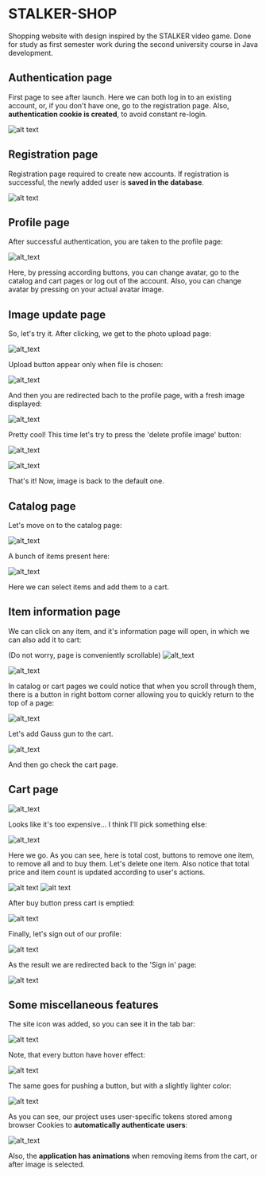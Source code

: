 # STALKER-SHOP
[comment]: <> (##What technology stack was used in the project?)

Shopping website with design inspired by the STALKER video game. Done for study as 
first semester work during the second university course in Java development.

## Authentication page
First page to see after launch.
Here we can both log in to an existing account, or, if you don't have one,
go to the registration page. Also, **authentication cookie is created**, to avoid constant re-login.

![alt text](https://sun9-28.userapi.com/impg/CSm66jYp5ohtADBconhOYitUSoPCanpGXyXcFw/BwFpdJtSjMI.jpg?size=1899x968&quality=96&sign=f15db0e4e8522d17a6fc9e9f39949a55&type=album)

## Registration page
Registration page required to create new accounts.
If registration is successful, the newly added user is **saved in the database**.

![alt text](https://sun9-52.userapi.com/impg/v4UaqK0aRpOXUh2WH6bhxVq1yaaczxkjihOJoQ/ID-7MfOTcZc.jpg?size=1901x968&quality=96&sign=f69afffbeac318ebf87581e09e8e8650&type=album)

## Profile page
After successful authentication, you are taken to the profile page:

![alt_text](https://sun9-83.userapi.com/impg/uinZd66RhkaTFXBFAPbJnQNjfnEd28jov02fOQ/YBFXMVKZMrs.jpg?size=1897x965&quality=96&sign=f4f71e8cb3b058006281e437914705b2&type=album)

Here, by pressing according buttons, you can change avatar, go to the catalog and cart pages or log out of the account.
Also, you can change avatar by pressing on your actual avatar image.

## Image update page
So, let's try it. After clicking, we get to the photo upload page:

![alt_text](https://sun9-12.userapi.com/impg/_ZsL_T9hqK1kuffnW_t-70W1g4SHKg_YxDEj9g/p-JsvE8P1os.jpg?size=1895x961&quality=96&sign=265bb30e334ada5d7895b7213f18c402&type=album)

Upload button appear only when file is chosen:

![alt_text](https://user-images.githubusercontent.com/66133985/141190789-db87a0c5-2978-4ee8-955d-423546611e89.png)

And then you are redirected bach to the profile page, with a fresh image displayed:

![alt_text](https://sun9-8.userapi.com/impg/6i5S6apVOdHLEtBQHbcp7vg3YjQeGU6YR4cNkw/eIAkPo1oTtA.jpg?size=1888x963&quality=96&sign=15bc15e502a5c133d771371fdfa5181f&type=album)

Pretty cool! This time let's try to press the 'delete profile image' button:

![alt_text](https://sun9-53.userapi.com/impg/zeue6CThP3EdIIlccC-jJNb-N7Kktu8XotS_Rw/tILZ1ivrKuo.jpg?size=202x191&quality=96&sign=d699ec2d545ec8931aff5a68c9fe51f6&type=album)

![alt_text](https://sun9-24.userapi.com/impg/laqtZRR6I1zHCE35vlPnBy_fI14825DDLkxL6A/KmVhKwpdvP8.jpg?size=1887x964&quality=96&sign=0748729b91ce9906706075067559a06c&type=album)

That's it! Now, image is back to the default one. 

## Catalog page
Let's move on to the catalog page:

![alt_text](https://sun9-72.userapi.com/impg/oxsLIEXnGR1uwd1vVcfXRd7gwsV34ERWGQDryw/zC5yVWNSFnI.jpg?size=1890x963&quality=96&sign=50741b80e569ffac919e788337cd1a90&type=album)

A bunch of items present here:

![alt_text](https://sun9-11.userapi.com/impg/VdrykRdTo7qal25sluXUwsgxCuz7TWNw1Vdc3w/6S2rnxOg-J0.jpg?size=1887x963&quality=96&sign=f1f7d36f784eab0dca82af2cf0add370&type=album)

Here we can select items and add them to a cart.

## Item information page
We can click on any item, and it's information page will open, in which we can also add it to cart:

(Do not worry, page is conveniently scrollable)
![alt_text](https://user-images.githubusercontent.com/66133985/141189481-4231162e-1230-4f53-924d-22fbae8e7afd.png)

![alt_text](https://sun9-58.userapi.com/impg/TEdNJCbugwM4JWCtXEEQ0ZvrThaGG_S1OjkGLA/43N09ukq_T0.jpg?size=1891x967&quality=96&sign=c59504303fe2d47cf6c58299cca8ea28&type=album)

In catalog or cart pages we could notice that when you scroll through them, there is a button in right bottom corner allowing you to quickly return to the top of a page:

![alt_text](https://sun9-19.userapi.com/impg/oqjgIKNGf7zfMeH32BJMf0GCPAWJsZOp1roEjQ/8zhV09uNdYs.jpg?size=621x267&quality=96&sign=ae0491f55ad447aa3038e16ca43d8b6d&type=album)

Let's add Gauss gun to the cart.

![alt_text](https://sun9-15.userapi.com/impg/8VJqFkk7d5l26Rc9NEbZTrOtRSIklBRoHlOYKg/SgUT6VJQAOc.jpg?size=437x183&quality=96&sign=4e245a7659ca174210e14dc8ae8672b9&type=album)

And then go check the cart page.
## Cart page

![alt_text](https://sun9-4.userapi.com/impg/2LtXNJonkYsAZWMdTwYM-ckO7Yvk5Tym6o915Q/Bcqseu_lbWE.jpg?size=1892x961&quality=96&sign=e49af2b5171d0abcf406ec9030ec4591&type=album)

Looks like it's too expensive... I think I'll pick something else:

![alt_text](https://sun9-6.userapi.com/impg/aTpMR3-nj5Wp8fyL22LVdyd9I5gDjx5P28cvxQ/dUCnujUuyQw.jpg?size=1896x969&quality=96&sign=06564945153bea8f87de211b2f32d1e6&type=album)

Here we go. As you can see, here is total cost, buttons to remove one item, to remove all and to buy them.
Let's delete one item. Also notice that total price and item count is updated according to user's actions.

![alt text](https://sun9-77.userapi.com/impg/2wBRoUiH9Hd4fwt6l-u2-CrsCQ-0eLXTJQ4_Mg/SKBz6E7T5Mg.jpg?size=1303x128&quality=96&sign=d3c7d5de2761e1c8713326409128cdff&type=album)
![alt text](https://sun9-86.userapi.com/impg/Tw4VrJVrMhhsvZjxxvEgXFO81aKk3D6polJcPA/HPlVl4C5oQA.jpg?size=1890x963&quality=96&sign=9da4e5dfacc4cfcea5c8fcad46d3cbff&type=album)

After buy button press cart is emptied:

![alt text](https://sun9-80.userapi.com/impg/UQ_Ao_1UjVDzK6fPDxqr5yYOWjwx9uGOvntu6g/5czUqjLSmt8.jpg?size=1893x546&quality=96&sign=26c7ebdca0765b2b307d65a2372426d0&type=album)

Finally, let's sign out of our profile:

![alt text](https://sun9-72.userapi.com/impg/aUcg97n4w4gbgcOKWGHRCfRJMDHgIf0I1edUiQ/RdFtM9GjDCQ.jpg?size=1350x322&quality=96&sign=aaa0f2290ed35dbcddab86305a9ecc35&type=album)

As the result we are redirected back to the 'Sign in' page:

![alt text](https://sun9-30.userapi.com/impg/s7UukMNxpxjY542eMNBNdEuqyENvThy8Fm2Xng/I2_U17kKliQ.jpg?size=1895x807&quality=96&sign=0dc6e949e2b2925711d9cc87ea622de4&type=album)

## Some miscellaneous features

The site icon was added, so you can see it in the tab bar:

![alt text](https://sun9-77.userapi.com/impg/Rn5Sdi7jJlYpVoUuANuyq6mt9tCbr8HM4kdTDQ/ZcgkAAJZ-EE.jpg?size=248x42&quality=96&sign=a14ee0f7be744f966498bd4c490823ce&type=album)

Note, that every button have hover effect:

![alt text](https://sun9-9.userapi.com/impg/gAK4UkriDJ5HXQeOXIlW-FeE25Jbjl1WlHjQTg/UixH0U-M8vo.jpg?size=207x129&quality=96&sign=c39cc4b95de88fa0bbdf04a97051fdfe&type=album)

The same goes for pushing a button, but with a slightly lighter color:

![alt text](https://sun9-48.userapi.com/impg/oqWq4FroJY7cxJHJibpkmpM-G-wUtkOYZwPx9A/WCWjvW2S7d4.jpg?size=193x132&quality=96&sign=f74e4738df02e755f4f95629704a7b0b&type=album)

As you can see, our project uses user-specific tokens stored among browser Cookies to **automatically authenticate users**:

![alt_text](https://sun9-79.userapi.com/impg/wkoALdKKabqBW3IpiFk7aVsglZ83yun1z6O0Zg/pkwZQ0HqLDw.jpg?size=661x134&quality=96&sign=641d429762a501add60a04eeddde935e&type=album)

Also, the **application has animations** when removing items from the cart, or after image is selected.
